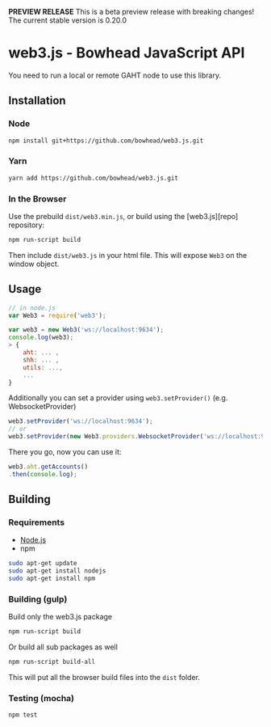 **PREVIEW RELEASE** This is a beta preview release with breaking changes! The current stable version is 0.20.0

# web3.js - Bowhead JavaScript API

You need to run a local or remote GAHT node to use this library.


## Installation

### Node

```bash
npm install git+https://github.com/bowhead/web3.js.git
```

### Yarn

```bash
yarn add https://github.com/bowhead/web3.js.git
```

### In the Browser

Use the prebuild ``dist/web3.min.js``, or
build using the [web3.js][repo] repository:

```bash
npm run-script build
```

Then include `dist/web3.js` in your html file.
This will expose `Web3` on the window object.

## Usage

```js
// in node.js
var Web3 = require('web3');

var web3 = new Web3('ws://localhost:9634');
console.log(web3);
> {
    aht: ... ,
    shh: ... ,
    utils: ...,
    ...
}
```

Additionally you can set a provider using `web3.setProvider()` (e.g. WebsocketProvider)

```js
web3.setProvider('ws://localhost:9634');
// or
web3.setProvider(new Web3.providers.WebsocketProvider('ws://localhost:9634'));
```

There you go, now you can use it:

```js
web3.aht.getAccounts()
.then(console.log);
```

## Building

### Requirements

* [Node.js](https://nodejs.org)
* npm

```bash
sudo apt-get update
sudo apt-get install nodejs
sudo apt-get install npm
```

### Building (gulp)

Build only the web3.js package

```bash
npm run-script build
```

Or build all sub packages as well

```bash
npm run-script build-all
```

This will put all the browser build files into the `dist` folder.


### Testing (mocha)

```bash
npm test
```
